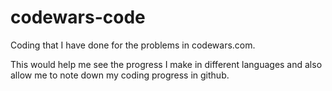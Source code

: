 # codewars-code
Coding that I have done for the problems in codewars.com.

This would help me see the progress I make in different languages and also allow me to note down my coding progress in github.
